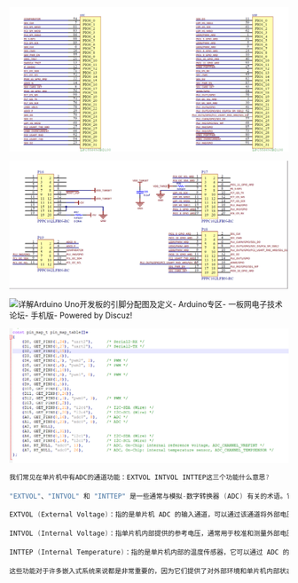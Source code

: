 ![image-20230222202522100](https://raw.githubusercontent.com/kurisaW/picbed/main/img/202302222025186.png)

![image-20230222202458036](https://raw.githubusercontent.com/kurisaW/picbed/main/img/202302222024126.png)

![详解Arduino Uno开发板的引脚分配图及定义- Arduino专区- 一板网电子技术论坛- 手机版- Powered by Discuz!](https://www.yiboard.com/data/attachment/forum/202204/26/155358es4pjrscqrj4sa1d.png)

![image-20230225145238322](https://raw.githubusercontent.com/kurisaW/picbed/main/img/202302251452741.png)



```cpp
我们常见在单片机中有ADC的通道功能：EXTVOL INTVOL INTTEP这三个功能什么意思?

"EXTVOL"、"INTVOL" 和 "INTTEP" 是一些通常与模拟-数字转换器 (ADC) 有关的术语。它们的含义如下：

EXTVOL (External Voltage)：指的是单片机 ADC 的输入通道，可以通过该通道将外部电压信号转换成数字信号。这种信号通常来自于外部传感器或其他外部电路。

INTVOL (Internal Voltage)：指单片机内部提供的参考电压，通常用于校准和测量外部电压信号。ADC 需要知道参考电压的大小，以便正确地将模拟电压转换为数字值。INTVOL 也被称为参考电压源。

INTTEP (Internal Temperature)：指的是单片机内部的温度传感器，它可以通过 ADC 的一个通道将温度转换为数字信号。这种信号通常用于监测单片机芯片的温度，并采取相应的措施来保护芯片免受过热的影响。

这些功能对于许多嵌入式系统来说都是非常重要的，因为它们提供了对外部环境和单片机内部状态的重要信息，可以帮助开发者进行精确的测量和控制。
```



